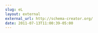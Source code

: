 ```yaml
---
slug: eL
layout: external
external_url: http://schema-creator.org/
date: 2011-07-13T11:00:39-05:00
---
```

